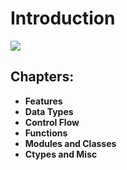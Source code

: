 # Introduction

![](.gitbook/assets/python-logo-master-v3-tm.png)

## Chapters:

* **Features**
* **Data Types**
* **Control Flow**
* **Functions**
* **Modules and Classes**
* **Ctypes and Misc**

